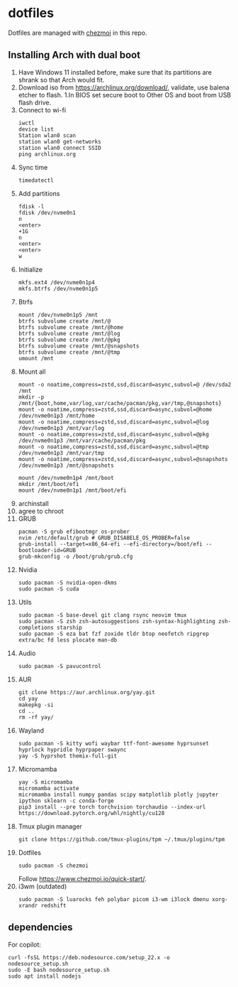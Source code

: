 # dotfiles

Dotfiles are managed with [chezmoi](https://www.chezmoi.io/) in this repo.

## Installing Arch with dual boot
1. Have Windows 11 installed before, make sure that its partitions are shrank so that Arch would fit.
1. Download iso from https://archlinux.org/download/, validate, use balena etcher to flash.
1.In BIOS set secure boot to Other OS and boot from USB flash drive.
1. Connect to wi-fi
    ```
    iwctl
    device list
    Station wlan0 scan
    station wlan0 get-networks
    station wlan0 connect SSID
    ping archlinux.org
    ```
1. Sync time
    ```
    timedatectl
    ```
1. Add partitions
    ```
    fdisk -l
    fdisk /dev/nvme0n1
    n
    <enter>
    +1G
    n
    <enter>
    <enter>
    w
    ```
1. Initialize
    ```
    mkfs.ext4 /dev/nvme0n1p4
    mkfs.btrfs /dev/nvme0n1p5
    ```
1. Btrfs
    ```
    mount /dev/nvme0n1p5 /mnt
    btrfs subvolume create /mnt/@
    btrfs subvolume create /mnt/@home
    btrfs subvolume create /mnt/@log
    btrfs subvolume create /mnt/@pkg
    btrfs subvolume create /mnt/@snapshots
    btrfs subvolume create /mnt/@tmp
    umount /mnt
    ```
1. Mount all
    ```
    mount -o noatime,compress=zstd,ssd,discard=async,subvol=@ /dev/sda2 /mnt
    mkdir -p /mnt/{boot,home,var/log,var/cache/pacman/pkg,var/tmp,@snapshots}
    mount -o noatime,compress=zstd,ssd,discard=async,subvol=@home /dev/nvme0n1p3 /mnt/home
    mount -o noatime,compress=zstd,ssd,discard=async,subvol=@log /dev/nvme0n1p3 /mnt/var/log
    mount -o noatime,compress=zstd,ssd,discard=async,subvol=@pkg /dev/nvme0n1p3 /mnt/var/cache/pacman/pkg
    mount -o noatime,compress=zstd,ssd,discard=async,subvol=@tmp /dev/nvme0n1p3 /mnt/var/tmp
    mount -o noatime,compress=zstd,ssd,discard=async,subvol=@snapshots /dev/nvme0n1p3 /mnt/@snapshots

    mount /dev/nvme0n1p4 /mnt/boot
    mkdir /mnt/boot/efi
    mount /dev/nvme0n1p1 /mnt/boot/efi
    ```
1. archinstall
1. agree to chroot
1. GRUB
    ```
    pacman -S grub efibootmgr os-prober
    nvim /etc/default/grub # GRUB_DISABELE_OS_PROBER=false
    grub-install --target=x86_64-efi --efi-directory=/boot/efi --bootloader-id=GRUB
    grub-mkconfig -o /boot/grub/grub.cfg
    ```
1. Nvidia
    ```
    sudo pacman -S nvidia-open-dkms
    sudo pacman -S cuda
    ```
1. Utils
    ```
    sudo pacman -S base-devel git clang rsync neovim tmux
    sudo pacman -S zsh zsh-autosuggestions zsh-syntax-highlighting zsh-completions starship
    sudo pacman -S eza bat fzf zoxide tldr btop neofetch ripgrep extra/bc fd less plocate man-db
    ```
1. Audio
    ```
    sudo pacman -S pavucontrol
    ``` 
1. AUR
    ```
    git clone https://aur.archlinux.org/yay.git
    cd yay
    makepkg -si
    cd ..
    rm -rf yay/
    ```
1. Wayland
    ```
    sudo pacman -S kitty wofi waybar ttf-font-awesome hyprsunset hyprlock hypridle hyprpaper swaync
    yay -S hyprshot themix-full-git
    ```
1. Micromamba
    ```
    yay -S micromamba
    micromamba activate
    micromamba install numpy pandas scipy matplotlib plotly jupyter ipython sklearn -c conda-forge
    pip3 install --pre torch torchvision torchaudio --index-url https://download.pytorch.org/whl/nightly/cu128
    ```
1. Tmux plugin manager
    ```
    git clone https://github.com/tmux-plugins/tpm ~/.tmux/plugins/tpm
    ```
1. Dotfiles
    ```
    sudo pacman -S chezmoi
    ```
    Follow https://www.chezmoi.io/quick-start/.
1. i3wm (outdated)
    ```
    sudo pacman -S luarocks feh polybar picom i3-wm i3lock dmenu xorg-xrandr redshift
    ```


## dependencies

For copilot:
```
curl -fsSL https://deb.nodesource.com/setup_22.x -o nodesource_setup.sh
sudo -E bash nodesource_setup.sh
sudo apt install nodejs
```
